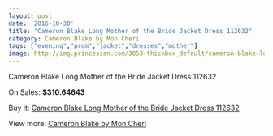 ```yaml
---
layout: post
date: '2016-10-30'
title: "Cameron Blake Long Mother of the Bride Jacket Dress 112632"
category: Cameron Blake by Mon Cheri
tags: ["evening","prom","jacket","dresses","mother"]
image: http://img.princessan.com/3053-thickbox_default/cameron-blake-long-mother-of-the-bride-jacket-dress-112632.jpg
---
```

Cameron Blake Long Mother of the Bride Jacket Dress 112632

On Sales: **$310.64643**
<a href="https://www.princessan.com/en/cameron-blake-by-mon-cheri/1397-cameron-blake-long-mother-of-the-bride-jacket-dress-112632.html"><amp-img layout="responsive" width="600" height="600" src="//img.princessan.com/3053-thickbox_default/cameron-blake-long-mother-of-the-bride-jacket-dress-112632.jpg" alt="Cameron Blake Long Mother of the Bride Jacket Dress 112632 0" /></a>
<a href="https://www.princessan.com/en/cameron-blake-by-mon-cheri/1397-cameron-blake-long-mother-of-the-bride-jacket-dress-112632.html"><amp-img layout="responsive" width="600" height="600" src="//img.princessan.com/3054-thickbox_default/cameron-blake-long-mother-of-the-bride-jacket-dress-112632.jpg" alt="Cameron Blake Long Mother of the Bride Jacket Dress 112632 1" /></a>

Buy it: [Cameron Blake Long Mother of the Bride Jacket Dress 112632](https://www.princessan.com/en/cameron-blake-by-mon-cheri/1397-cameron-blake-long-mother-of-the-bride-jacket-dress-112632.html "Cameron Blake Long Mother of the Bride Jacket Dress 112632")

View more: [Cameron Blake by Mon Cheri](https://www.princessan.com/en/12-cameron-blake-by-mon-cheri "Cameron Blake by Mon Cheri")
